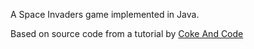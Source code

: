 A Space Invaders game implemented in Java.

Based on source code from a tutorial by [Coke And Code](http://www.cokeandcode.com/info/tut2d.html)

